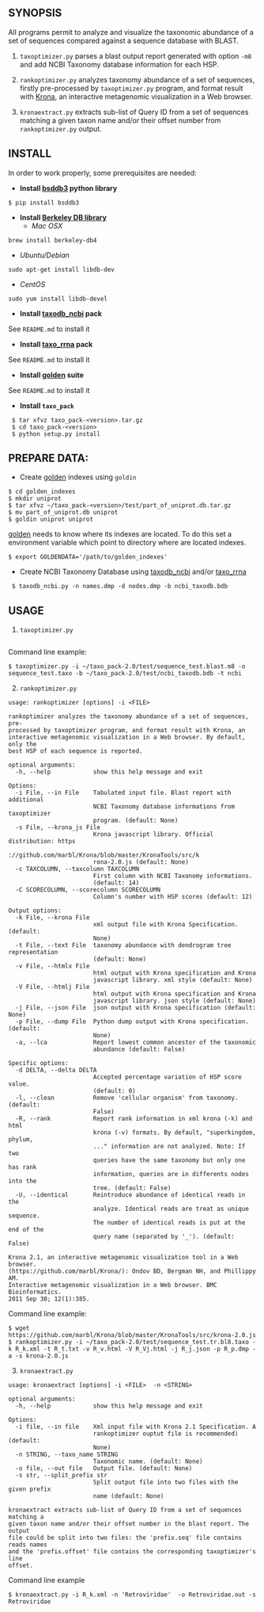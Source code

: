 ## SYNOPSIS
All programs permit to analyze and visualize the taxonomic abundance of a set of sequences compared against a sequence database with BLAST.

1. `taxoptimizer.py` parses a blast output report generated with option `-m8` and add NCBI Taxonomy database information for each HSP.

2. `rankoptimizer.py` analyzes taxonomy abundance of a set of sequences, firstly pre-processed by `taxoptimizer.py` program, and format result with [Krona](https://github.com/marbl/Krona),
an interactive metagenomic visualization in a Web browser. 

3. `kronaextract.py` extracts sub-list of Query ID from a set of sequences matching a given taxon name and/or their offset number from `rankoptimizer.py` output.

## INSTALL

In order to work properly, some prerequisites are needed:

* **Install [bsddb3](https://pypi.python.org/pypi/bsddb3) python library**
```
$ pip install bsddb3
```
* **Install [Berkeley DB library](http://www.oracle.com)** 
  * *Mac OSX*
```
brew install berkeley-db4
```
  * *Ubuntu/Debian*
```
sudo apt-get install libdb-dev
```
  * *CentOS*
```
sudo yum install libdb-devel
```

* **Install [taxodb_ncbi](https://github.com/C3BI-pasteur-fr/taxodb_ncbi) pack**

See `README.md` to install it

* **Install [taxo_rrna](https://github.com/C3BI-pasteur-fr/taxo_rrna) pack**

See `README.md` to install it

* **Install [golden](https://github.com/C3BI-pasteur-fr/golden) suite**

See `README.md` to install it


* **Install `taxo_pack`**
```
 $ tar xfvz taxo_pack-<version>.tar.gz
 $ cd taxo_pack-<version>
 $ python setup.py install 
 ```
 
## PREPARE DATA:

* Create [golden](https://github.com/C3BI-pasteur-fr/golden) indexes using `goldin`
```
$ cd golden_indexes
$ mkdir uniprot
$ tar xfvz ~/taxo_pack-<version>/test/part_of_uniprot.db.tar.gz
$ mv part_of_uniprot.db uniprot
$ goldin uniprot uniprot
```
[golden](https://github.com/C3BI-pasteur-fr/golden) needs to know where its indexes are located.
To do this set a environment variable which point to directory where are located indexes.
```
$ export GOLDENDATA='/path/to/golden_indexes'
```

* Create NCBI Taxonomy Database using [taxodb_ncbi](https://github.com/C3BI-pasteur-fr/taxodb_ncbi) and/or [taxo_rrna](https://github.com/C3BI-pasteur-fr/taxo_rrna)
```
 $ taxodb_ncbi.py -n names.dmp -d nodes.dmp -b ncbi_taxodb.bdb
```

## USAGE

1. `taxoptimizer.py`
```

```
Command line example:
```
$ taxoptimizer.py -i ~/taxo_pack-2.0/test/sequence_test.blast.m8 -o sequence_test.taxo -b ~/taxo_pack-2.0/test/ncbi_taxodb.bdb -t ncbi
```

2. `rankoptimizer.py`
```
usage: rankoptimizer [options] -i <FILE>

rankoptimizer analyzes the taxonomy abundance of a set of sequences, pre-
processed by taxoptimizer program, and format result with Krona, an
interactive metagenomic visualization in a Web browser. By default, only the
best HSP of each sequence is reported.

optional arguments:
  -h, --help            show this help message and exit

Options:
  -i File, --in File    Tabulated input file. Blast report with additional
                        NCBI Taxonomy database informations from taxoptimizer
                        program. (default: None)
  -s File, --krona_js File
                        Krona javascript library. Official distribution: https
                        ://github.com/marbl/Krona/blob/master/KronaTools/src/k
                        rona-2.0.js (default: None)
  -c TAXCOLUMN, --taxcolumn TAXCOLUMN
                        First column with NCBI Taxonomy informations.
                        (default: 14)
  -C SCORECOLUMN, --scorecolumn SCORECOLUMN
                        Column's number with HSP scores (default: 12)

Output options:
  -k File, --krona File
                        xml output file with Krona Specification. (default:
                        None)
  -t File, --text File  taxonomy abundance with dendrogram tree representation
                        (default: None)
  -v File, --htmlx File
                        html output with Krona specification and Krona
                        javascript library. xml style (default: None)
  -V File, --htmlj File
                        html output with Krona specification and Krona
                        javascript library. json style (default: None)
  -j File, --json File  json output with Krona specification (default: None)
  -p File, --dump File  Python dump output with Krona specification. (default:
                        None)
  -a, --lca             Report lowest common ancestor of the taxonomic
                        abundance (default: False)

Specific options:
  -d DELTA, --delta DELTA
                        Accepted percentage variation of HSP score value.
                        (default: 0)
  -l, --clean           Remove 'cellular organism' from taxonomy. (default:
                        False)
  -R, --rank            Report rank information in xml krona (-k) and html
                        krona (-v) formats. By default, "superkingdom, phylum,
                        ..." information are not analyzed. Note: If two
                        queries have the same taxonomy but only one has rank
                        information, queries are in differents nodes into the
                        tree. (default: False)
  -U, --identical       Reintroduce abundance of identical reads in the
                        analyze. Identical reads are treat as unique sequence.
                        The number of identical reads is put at the end of the
                        query name (separated by '_'). (default: False)

Krona 2.1, an interactive metagenomic visualization tool in a Web browser.
(https://github.com/marbl/Krona/): Ondov BD, Bergman NH, and Phillippy AM.
Interactive metagenomic visualization in a Web browser. BMC Bioinformatics.
2011 Sep 30; 12(1):385.
```
Command line example:
```
$ wget https://github.com/marbl/Krona/blob/master/KronaTools/src/krona-2.0.js
$ rankoptimizer.py -i ~/taxo_pack-2.0/test/sequence_test.tr.bl8.taxo -k R_k.xml -t R_t.txt -v R_v.html -V R_Vj.html -j R_j.json -p R_p.dmp -a -s krona-2.0.js
```
3. `kronaextract.py`
```
usage: kronaextract [options] -i <FILE>  -n <STRING>

optional arguments:
  -h, --help            show this help message and exit

Options:
  -i file, --in file    Xml input file with Krona 2.1 Specification. A
                        rankoptimizer ouptut file is recommended) (default:
                        None)
  -n STRING, --taxo_name STRING
                        Taxonomic name. (default: None)
  -o file, --out file   Output file. (default: None)
  -s str, --split_prefix str
                        Split output file into two files with the given prefix
                        name (default: None)

kronaextract extracts sub-list of Query ID from a set of sequences matching a
given taxon name and/or their offset number in the blast report. The output
file could be split into two files: the 'prefix.seq' file contains reads names
and the 'prefix.offset' file contains the corresponding taxoptimizer's line
offset.
```
Command line example
```
$ kronaextract.py -i R_k.xml -n 'Retroviridae'  -o Retroviridae.out -s Retroviridae
```


